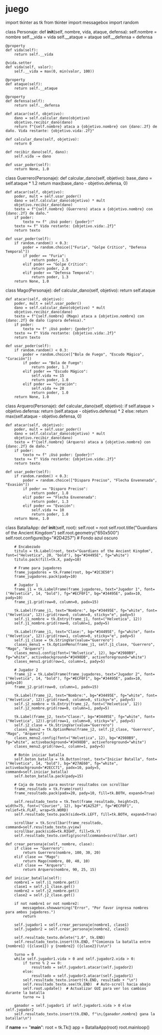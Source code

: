 # juego

import tkinter as tk
from tkinter import messagebox
import random

class Personaje:
    def __init__(self, nombre, vida, ataque, defensa):
        self.nombre = nombre
        self.__vida = vida
        self.__ataque = ataque
        self.__defensa = defensa

    @property
    def vida(self):
        return self.__vida

    @vida.setter
    def vida(self, valor):
        self.__vida = max(0, min(valor, 100))

    @property
    def ataque(self):
        return self.__ataque

    @property
    def defensa(self):
        return self.__defensa

    def atacar(self, objetivo):
        dano = self.calcular_dano(objetivo)
        objetivo.recibir_dano(dano)
        return f"{self.nombre} ataca a {objetivo.nombre} con {dano:.2f} de daño. Vida restante: {objetivo.vida:.2f}"

    def calcular_dano(self, objetivo):
        return 0

    def recibir_dano(self, dano):
        self.vida -= dano

    def usar_poder(self):
        return None, 1.0

class Guerrero(Personaje):
    def calcular_dano(self, objetivo):
        base_dano = self.ataque * 1.2
        return max(base_dano - objetivo.defensa, 0)

    def atacar(self, objetivo):
        poder, mult = self.usar_poder()
        dano = self.calcular_dano(objetivo) * mult
        objetivo.recibir_dano(dano)
        texto = f"{self.nombre} (Guerrero) ataca a {objetivo.nombre} con {dano:.2f} de daño."
        if poder:
            texto += f" ¡Usó poder: {poder}!"
        texto += f" Vida restante: {objetivo.vida:.2f}"
        return texto

    def usar_poder(self):
        if random.random() < 0.3:
            poder = random.choice(["Furia", "Golpe Crítico", "Defensa Temporal"])
            if poder == "Furia":
                return poder, 1.5
            elif poder == "Golpe Crítico":
                return poder, 2.0
            elif poder == "Defensa Temporal":
                return poder, 1.3
        return None, 1.0

class Mago(Personaje):
    def calcular_dano(self, objetivo):
        return self.ataque

    def atacar(self, objetivo):
        poder, mult = self.usar_poder()
        dano = self.calcular_dano(objetivo) * mult
        objetivo.recibir_dano(dano)
        texto = f"{self.nombre} (Mago) ataca a {objetivo.nombre} con {dano:.2f} de daño (ignora defensa)."
        if poder:
            texto += f" ¡Usó poder: {poder}!"
        texto += f" Vida restante: {objetivo.vida:.2f}"
        return texto

    def usar_poder(self):
        if random.random() < 0.3:
            poder = random.choice(["Bola de Fuego", "Escudo Mágico", "Curación"])
            if poder == "Bola de Fuego":
                return poder, 1.7
            elif poder == "Escudo Mágico":
                self.vida += 15
                return poder, 1.0
            elif poder == "Curación":
                self.vida += 20
                return poder, 1.0
        return None, 1.0

class Arquero(Personaje):
    def calcular_dano(self, objetivo):
        if self.ataque > objetivo.defensa:
            return (self.ataque - objetivo.defensa) * 2
        else:
            return max(self.ataque - objetivo.defensa, 0)

    def atacar(self, objetivo):
        poder, mult = self.usar_poder()
        dano = self.calcular_dano(objetivo) * mult
        objetivo.recibir_dano(dano)
        texto = f"{self.nombre} (Arquero) ataca a {objetivo.nombre} con {dano:.2f} de daño."
        if poder:
            texto += f" ¡Usó poder: {poder}!"
        texto += f" Vida restante: {objetivo.vida:.2f}"
        return texto

    def usar_poder(self):
        if random.random() < 0.3:
            poder = random.choice(["Disparo Preciso", "Flecha Envenenada", "Evasión"])
            if poder == "Disparo Preciso":
                return poder, 1.8
            elif poder == "Flecha Envenenada":
                return poder, 1.3
            elif poder == "Evasión":
                self.vida += 10
                return poder, 1.0
        return None, 1.0

class BatallaApp:
    def __init__(self, root):
        self.root = root
        self.root.title("Guardians of the Ancient Kingdom")
        self.root.geometry("650x500")
        self.root.configure(bg="#2D4257")  # Fondo azul oscuro

        # Encabezado
        titulo = tk.Label(root, text="Guardians of the Ancient Kingdom", font=("Helvetica", 20, "bold"), bg="#34495E", fg="white")
        titulo.pack(fill=tk.X, pady=10)

        # Frame para jugadores
        frame_jugadores = tk.Frame(root, bg="#2C3E50")
        frame_jugadores.pack(pady=10)

        # Jugador 1
        frame_j1 = tk.LabelFrame(frame_jugadores, text="Jugador 1", font=("Helvetica", 14, "bold"), fg="#ECF0F1", bg="#34495E", padx=10, pady=10)
        frame_j1.grid(row=0, column=0, padx=15)

        tk.Label(frame_j1, text="Nombre:", bg="#34495E", fg="white", font=("Helvetica", 12)).grid(row=0, column=0, sticky="e", pady=5)
        self.j1_nombre = tk.Entry(frame_j1, font=("Helvetica", 12))
        self.j1_nombre.grid(row=0, column=1, pady=5)

        tk.Label(frame_j1, text="Clase:", bg="#34495E", fg="white", font=("Helvetica", 12)).grid(row=1, column=0, sticky="e", pady=5)
        self.j1_clase = tk.StringVar(value="Guerrero")
        clases_menu1 = tk.OptionMenu(frame_j1, self.j1_clase, "Guerrero", "Mago", "Arquero")
        clases_menu1.config(font=("Helvetica", 12), bg="#2980B9", fg="white", activebackground="#3498DB", activeforeground="white")
        clases_menu1.grid(row=1, column=1, pady=5)

        # Jugador 2
        frame_j2 = tk.LabelFrame(frame_jugadores, text="Jugador 2", font=("Helvetica", 14, "bold"), fg="#ECF0F1", bg="#34495E", padx=10, pady=10)
        frame_j2.grid(row=0, column=1, padx=15)

        tk.Label(frame_j2, text="Nombre:", bg="#34495E", fg="white", font=("Helvetica", 12)).grid(row=0, column=0, sticky="e", pady=5)
        self.j2_nombre = tk.Entry(frame_j2, font=("Helvetica", 12))
        self.j2_nombre.grid(row=0, column=1, pady=5)

        tk.Label(frame_j2, text="Clase:", bg="#34495E", fg="white", font=("Helvetica", 12)).grid(row=1, column=0, sticky="e", pady=5)
        self.j2_clase = tk.StringVar(value="Guerrero")
        clases_menu2 = tk.OptionMenu(frame_j2, self.j2_clase, "Guerrero", "Mago", "Arquero")
        clases_menu2.config(font=("Helvetica", 12), bg="#2980B9", fg="white", activebackground="#3498DB", activeforeground="white")
        clases_menu2.grid(row=1, column=1, pady=5)

        # Botón iniciar batalla
        self.boton_batalla = tk.Button(root, text="Iniciar Batalla", font=("Helvetica", 14, "bold"), bg="#27AE60", fg="white", activebackground="#2ECC71", padx=10, pady=5, command=self.iniciar_batalla)
        self.boton_batalla.pack(pady=15)

        # Caja de texto para mostrar resultados con scrollbar
        frame_resultado = tk.Frame(root)
        frame_resultado.pack(padx=20, pady=10, fill=tk.BOTH, expand=True)

        self.resultado_texto = tk.Text(frame_resultado, height=15, width=75, font=("Courier", 12), bg="#1A252F", fg="#ECF0F1", relief=tk.FLAT, wrap=tk.WORD)
        self.resultado_texto.pack(side=tk.LEFT, fill=tk.BOTH, expand=True)

        scrollbar = tk.Scrollbar(frame_resultado, command=self.resultado_texto.yview)
        scrollbar.pack(side=tk.RIGHT, fill=tk.Y)
        self.resultado_texto.config(yscrollcommand=scrollbar.set)

    def crear_personaje(self, nombre, clase):
        if clase == "Guerrero":
            return Guerrero(nombre, 100, 30, 20)
        elif clase == "Mago":
            return Mago(nombre, 80, 40, 10)
        elif clase == "Arquero":
            return Arquero(nombre, 90, 25, 15)

    def iniciar_batalla(self):
        nombre1 = self.j1_nombre.get()
        clase1 = self.j1_clase.get()
        nombre2 = self.j2_nombre.get()
        clase2 = self.j2_clase.get()

        if not nombre1 or not nombre2:
            messagebox.showwarning("Error", "Por favor ingresa nombres para ambos jugadores.")
            return

        self.jugador1 = self.crear_personaje(nombre1, clase1)
        self.jugador2 = self.crear_personaje(nombre2, clase2)

        self.resultado_texto.delete("1.0", tk.END)
        self.resultado_texto.insert(tk.END, f"Comienza la batalla entre {nombre1} ({clase1}) y {nombre2} ({clase2})\n\n")

        turno = 0
        while self.jugador1.vida > 0 and self.jugador2.vida > 0:
            if turno % 2 == 0:
                resultado = self.jugador1.atacar(self.jugador2)
            else:
                resultado = self.jugador2.atacar(self.jugador1)
            self.resultado_texto.insert(tk.END, resultado + "\n")
            self.resultado_texto.see(tk.END)  # Auto-scroll hacia abajo
            self.root.update()  # Actualizar GUI para ver los cambios durante la batalla
            turno += 1

        ganador = self.jugador1 if self.jugador1.vida > 0 else self.jugador2
        self.resultado_texto.insert(tk.END, f"\n¡{ganador.nombre} gana la batalla!\n")

if __name__ == "__main__":
    root = tk.Tk()
    app = BatallaApp(root)
    root.mainloop()
